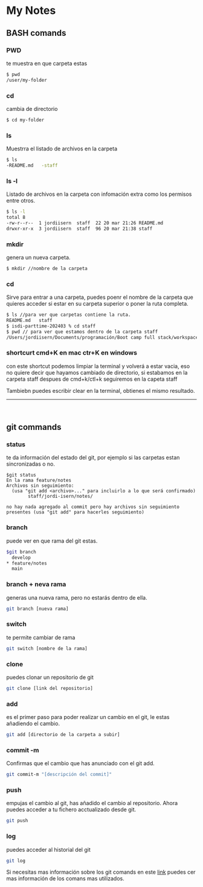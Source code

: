 # My Notes

## BASH comands

### PWD
te muestra en que carpeta estas
```sh
$ pwd
/user/my-folder
```
### cd

cambia de directorio
```sh
$ cd my-folder
```
### ls

Muestrra el listado de archivos en la carpeta
```sh
$ ls
-README.md	 -staff
```
### ls -l 

Listado de archivos en la carpeta con infomación extra como los permisos entre otros.
```sh
$ ls -l
total 8
-rw-r--r--  1 jordiisern  staff  22 20 mar 21:26 README.md
drwxr-xr-x  3 jordiisern  staff  96 20 mar 21:38 staff
```

### mkdir

genera un nueva carpeta.
```sh
$ mkdir //nombre de la carpeta
```
### cd
Sirve para entrar a una carpeta, puedes poenr el nombre de la carpeta que quieres acceder si estar en su carpeta superior o poner la ruta completa.

```sh
$ ls //para ver que carpetas contiene la ruta.
README.md	staff
$ isdi-parttime-202403 % cd staff
$ pwd // para ver que estamos dentro de la carpeta staff
/Users/jordiisern/Documents/programación/Boot camp full stack/workspace/isdi-parttime-202403/staff
```
### shortcurt  cmd+K en mac ctr+K en windows
 con este shortcut podemos limpiar la terminal y volverá a estar vacia, eso no quiere decir que hayamos cambiado de directorio, si estabamos en la carpeta staff despues de cmd+k/ctl+k seguiremos en la capeta staff

 Tambiebn puedes escribir clear en la terminal, obtienes el mismo resultado.
   
---
<br>

## git commands

### status
te da información del estado del git, por ejemplo si las carpetas estan sincronizadas o no.
```sg
$git status
En la rama feature/notes
Archivos sin seguimiento:
  (usa "git add <archivo>..." para incluirlo a lo que será confirmado)
        staff/jordi-isern/notes/

no hay nada agregado al commit pero hay archivos sin seguimiento presentes (usa "git add" para hacerles seguimiento)
````

### branch
puede ver en que rama del git estas.
```sh 
$git branch 
  develop
* feature/notes
  main
  ````

### branch + neva rama
generas una nueva rama, pero no estarás dentro de ella.
```sh
git branch [nueva rama]
```
### switch
te permite cambiar de rama
```sh
git switch [nombre de la rama]
```
### clone
puedes clonar un repositorio de git
```sh
git clone [link del repositorio]
```
### add
es el primer paso para poder realizar un cambio en el git, le estas añadiendo el cambio.
```sh
git add [directorio de la carpeta a subir]
```

### commit -m 
Confirmas que el cambio que has anunciado con el git add.

```sh
git commit-m "[descripción del commit]"
```
### push 
empujas el cambio al git, has añadido el cambio al repositorio. Ahora puedes acceder a tu fichero acctualizado desde git.

```sh
git push
```
### log
puedes acceder al historial del git

```sh
git log
```

Si necesitas mas información sobre los git comands en este [link](ttps://training.github.com/downloads/es_ES/github-git-cheat-sheet/) puedes cer mas información de los comans mas utilizados.




